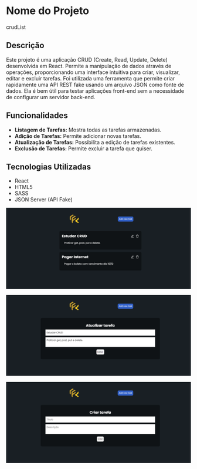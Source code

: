 # Nome do Projeto

crudList

## Descrição

Este projeto é uma aplicação CRUD (Create, Read, Update, Delete) desenvolvida em React. Permite a manipulação de dados através de operações, proporcionando uma interface intuitiva para criar, visualizar, editar e excluir tarefas.
Foi utilizada uma ferramenta que permite criar rapidamente uma API REST fake usando um arquivo JSON como fonte de dados. Ela é bem útil para testar aplicações front-end sem a necessidade de configurar um servidor back-end.

## Funcionalidades

- **Listagem de Tarefas:** Mostra todas as tarefas armazenadas.
- **Adição de Tarefas:** Permite adicionar novas tarefas.
- **Atualização de Tarefas:** Possibilita a edição de tarefas existentes.
- **Exclusão de Tarefas:** Permite excluir a tarefa que quiser.

## Tecnologias Utilizadas

- React
- HTML5
- SASS
- JSON Server (API Fake)

<p align="center">
  <img src="/readme/readme.png"/>
</p>

<p align="center">
  <img src="/readme/readme1.png"/>
</p>

<p align="center">
  <img src="/readme/readme2.png"/>
</p>

